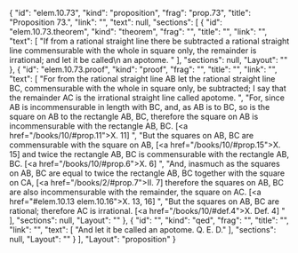 {
  "id": "elem.10.73",
  "kind": "proposition",
  "frag": "prop.73",
  "title": "Proposition 73.",
  "link": "",
  "text": null,
  "sections": [
    {
      "id": "elem.10.73.theorem",
      "kind": "theorem",
      "frag": "",
      "title": "",
      "link": "",
      "text": [
        "If from a rational straight line there be subtracted a rational straight line commensurable with the whole in square only, the remainder is irrational; and let it be called\n       an apotome. "
      ],
      "sections": null,
      "Layout": ""
    },
    {
      "id": "elem.10.73.proof",
      "kind": "proof",
      "frag": "",
      "title": "",
      "link": "",
      "text": [
        "For from the rational straight line AB let the rational straight line BC, commensurable with the whole in square only, be subtracted;  I say that the remainder AC is the irrational straight line called apotome. ",
        "For, since AB is incommensurable in length with BC, and, as AB is to BC, so is the square on AB to the rectangle AB, BC, therefore the square on AB is incommensurable with the rectangle AB, BC. [<a href=\"/books/10/#prop.11\">X. 11</a>] ",
        "But the squares on AB, BC are commensurable with the square on AB, [<a href=\"/books/10/#prop.15\">X. 15</a>] and twice the rectangle AB, BC is commensurable with the rectangle AB, BC. [<a href=\"/books/10/#prop.6\">X. 6</a>] ",
        "And, inasmuch as the squares on AB, BC are equal to twice the rectangle AB, BC together with the square on CA, [<a href=\"/books/2/#prop.7\">II. 7</a>] therefore the squares on AB, BC are also incommensurable with the remainder, the square on AC. [<a href=\"#elem.10.13 elem.10.16\">X. 13, 16</a>] ",
        "But the squares on AB, BC are rational; therefore AC is irrational. [<a href=\"/books/10/#def.4\">X. Def. 4</a>] "
      ],
      "sections": null,
      "Layout": ""
    },
    {
      "id": "",
      "kind": "qed",
      "frag": "",
      "title": "",
      "link": "",
      "text": [
        "And let it be called an apotome. Q. E. D."
      ],
      "sections": null,
      "Layout": ""
    }
  ],
  "Layout": "proposition"
}
